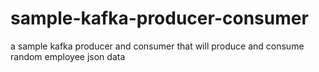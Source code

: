 # sample-kafka-producer-consumer
a sample kafka producer and consumer that will produce and consume random employee json data
